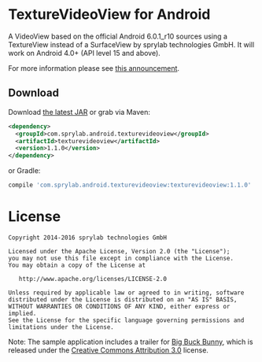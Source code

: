 TextureVideoView for Android
============================

A VideoView based on the official Android 6.0.1_r10 sources using a TextureView instead of a SurfaceView by sprylab technologies GmbH. It will work on Android 4.0+ (API level 15 and above).

For more information please see [this announcement][1].

Download
--------

Download [the latest JAR][2] or grab via Maven:
```xml
<dependency>
  <groupId>com.sprylab.android.texturevideoview</groupId>
  <artifactId>texturevideoview</artifactId>
  <version>1.1.0</version>
</dependency>
```
or Gradle:
```groovy
compile 'com.sprylab.android.texturevideoview:texturevideoview:1.1.0'
```


License
=======

    Copyright 2014-2016 sprylab technologies GmbH

    Licensed under the Apache License, Version 2.0 (the "License");
    you may not use this file except in compliance with the License.
    You may obtain a copy of the License at

       http://www.apache.org/licenses/LICENSE-2.0

    Unless required by applicable law or agreed to in writing, software
    distributed under the License is distributed on an "AS IS" BASIS,
    WITHOUT WARRANTIES OR CONDITIONS OF ANY KIND, either express or implied.
    See the License for the specific language governing permissions and
    limitations under the License.


Note: The sample application includes a trailer for [Big Buck Bunny][3], which is released under the [Creative Commons Attribution 3.0][4] license.

 [1]: http://sprylab.com/en/blog/open-source-introducing-texturevideoview-android
 [2]: http://repository.sonatype.org/service/local/artifact/maven/redirect?r=central-proxy&g=com.sprylab.android.texturevideoview&a=texturevideoview&v=LATEST
 [3]: http://www.bigbuckbunny.org
 [4]: http://creativecommons.org/licenses/by/3.0/
